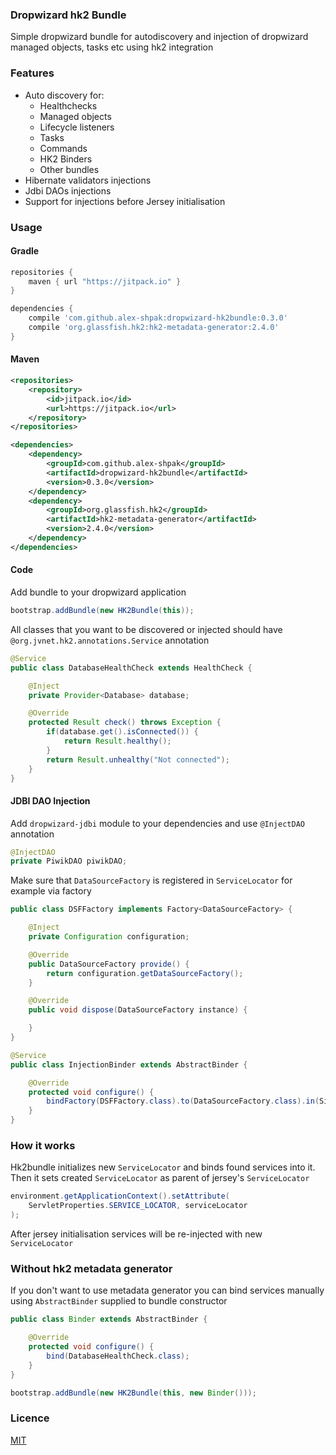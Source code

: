 ### Dropwizard hk2 Bundle
Simple dropwizard bundle for autodiscovery and injection of dropwizard managed objects, tasks etc using hk2 integration

### Features
 - Auto discovery for:
   - Healthchecks
   - Managed objects
   - Lifecycle listeners
   - Tasks
   - Commands
   - HK2 Binders
   - Other bundles
 - Hibernate validators injections
 - Jdbi DAOs injections 
 - Support for injections before Jersey initialisation
 
### Usage
#### Gradle
```groovy
repositories {
    maven { url "https://jitpack.io" }
}
```
```groovy
dependencies {
    compile 'com.github.alex-shpak:dropwizard-hk2bundle:0.3.0'
    compile 'org.glassfish.hk2:hk2-metadata-generator:2.4.0'
}
```

#### Maven
```xml
<repositories>
    <repository>
        <id>jitpack.io</id>
        <url>https://jitpack.io</url>
    </repository>
</repositories>
```
```xml
<dependencies>
    <dependency>
        <groupId>com.github.alex-shpak</groupId>
        <artifactId>dropwizard-hk2bundle</artifactId>
        <version>0.3.0</version>
    </dependency>
    <dependency>
        <groupId>org.glassfish.hk2</groupId>
        <artifactId>hk2-metadata-generator</artifactId>
        <version>2.4.0</version>
    </dependency>
</dependencies>
```
#### Code
Add bundle to your dropwizard application
```java
bootstrap.addBundle(new HK2Bundle(this));
```
All classes that you want to be discovered or injected should have `@org.jvnet.hk2.annotations.Service` annotation

```java
@Service
public class DatabaseHealthCheck extends HealthCheck {

    @Inject 
    private Provider<Database> database;

    @Override
    protected Result check() throws Exception {
        if(database.get().isConnected()) {
            return Result.healthy();
        }
        return Result.unhealthy("Not connected");
    }
}
```

#### JDBI DAO Injection
Add `dropwizard-jdbi` module to your dependencies and use `@InjectDAO` annotation 
```java
@InjectDAO
private PiwikDAO piwikDAO;
```
Make sure that `DataSourceFactory` is registered in `ServiceLocator` for example via factory
```java
public class DSFFactory implements Factory<DataSourceFactory> {

    @Inject
    private Configuration configuration;

    @Override
    public DataSourceFactory provide() {
        return configuration.getDataSourceFactory();
    }

    @Override
    public void dispose(DataSourceFactory instance) {

    }
}
```
```java
@Service
public class InjectionBinder extends AbstractBinder {

    @Override
    protected void configure() {
        bindFactory(DSFFactory.class).to(DataSourceFactory.class).in(Singleton.class);
    }
}
```

### How it works
Hk2bundle initializes new `ServiceLocator` and binds found services into it.
Then it sets created `ServiceLocator` as parent of jersey's `ServiceLocator`
```java
environment.getApplicationContext().setAttribute(
    ServletProperties.SERVICE_LOCATOR, serviceLocator
);
```

After jersey initialisation services will be re-injected with new `ServiceLocator`


### Without hk2 metadata generator
If you don't want to use metadata generator you can bind services manually using `AbstractBinder` supplied to bundle constructor

```java
public class Binder extends AbstractBinder {

    @Override
    protected void configure() {
        bind(DatabaseHealthCheck.class);
    }
}
```
```java
bootstrap.addBundle(new HK2Bundle(this, new Binder()));
```

### Licence
[MIT](LICENCE)